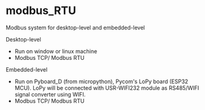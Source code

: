 # modbus_RTU
Modbus system for desktop-level and embedded-level

Desktop-level
- Run on window or linux machine
- Modbus TCP/ Modbus RTU

Embedded-level
- Run on Pyboard_D (from micropython), Pycom's LoPy board (ESP32 MCU). LoPy will be connected with USR-WIFI232 module as RS485/WIFI signal converter using WIFI.
- Modbus TCP/ Modbus RTU
